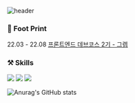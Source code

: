 ![header](https://capsule-render.vercel.app/api?type=rect&color=F4BBBB&height=200&section=header&text=👋%20Hi,%20I'm%20Jung%20Hyun%20JIn%20&fontSize=30)
### 👣 Foot Print
22.03 - 22.08 [프론트엔드 데브코스 2기 - 그렙](https://school.programmers.co.kr/learn/courses/13476)

### ⚒ Skills
<span><img src="https://img.shields.io/badge/React-61DAFB?style=flat-square&logo=React&logoColor=white"/></span>
<span><img src="https://img.shields.io/badge/Typescript-3178C6?style=flat-square&logo=Typescript&logoColor=white"/></span>
<span><img src="https://img.shields.io/badge/Javascript-F7DF1E?style=flat-square&logo=Javascript&logoColor=white"/></span>



![Anurag's GitHub stats](https://github-readme-stats.vercel.app/api?username=hyunjin0910&show_icons=true&theme=radical)
